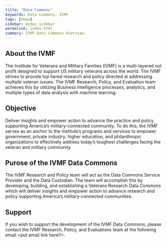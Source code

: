 ```yaml
---
title: "Data Commons"
keywords: Data Commons, IVMF
tags: [Home]
sidebar: mydoc_sidebar
permalink: index.html
summary: IVMF Data Commons Overview.
---
```


## About the IVMF 
The Institute for Veterans and Military Families (IVMF) is a multi-layered not profit designed to support US military veterans across the world.  The IVMF strives to provide top tiered research and policy directed at addressing multiple veteran issues.  The IVMF Research, Policy, and Evaluation team achieves this by utilizing Business Intelligence processes, analytics, and multiple types of data analysis with machine learning.  

## Objective 
Deliver insights and empower action to advance the practice and policy supporting America’s military-connected community. To do this, the IVMF serves as an anchor to the Institute’s programs and services to empower government, private industry, higher education, and philanthropic organizations to effectively address today’s toughest challenges facing the veteran and military community
 
## Purose of the IVMF Data Commons 
The IVMF Research and Policy team will act as the Data Commons Service Provider and the Data Custodian.  The team will accomplish this by developing, building, and establishing a Veterans Research Data Commons which will deliver insights and empower action to advance research and policy supporting America’s military-connected communities.

## Support
If you wish to support the development of the IVMF Data Commons, please contact the IVMF Research, Policy, and Evaluations team at the following email <put email link here!!>.